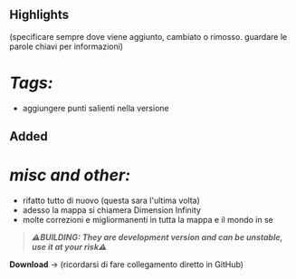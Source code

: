 ## Highlights

(specificare sempre dove viene aggiunto, cambiato o rimosso. guardare le parole chiavi per informazioni)
# _Tags:_

- aggiungere punti salienti nella versione

## Added

# _misc and other:_

- rifatto tutto di nuovo (questa sara l'ultima volta)
- adesso la mappa si chiamera Dimension Infinity
- molte correzioni e migliormanenti in tutta la mappa e il mondo in se

> _**⚠️BUILDING: They are development version and can be unstable, use it at your risk⚠️**_

**Download** -> (ricordarsi di fare collegamento diretto in GitHub)